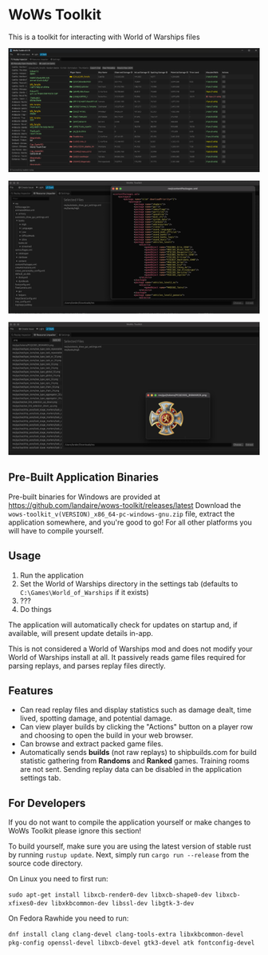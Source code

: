 # WoWs Toolkit

This is a toolkit for interacting with World of Warships files

![WoWs Toolkit Replay Tab](assets/wows_toolkit_replay_screenshot.png)

![WoWs Toolkit Unpacker Tab](assets/wows_toolkit_unpacker_screenshot.png)

![WoWs Toolkit Unpacker Tab With Filtering](assets/wows_toolkit_unpacker_filtering.png)

## Pre-Built Application Binaries

Pre-built binaries for Windows are provided at https://github.com/landaire/wows-toolkit/releases/latest Download the `
wows-toolkit_v(VERSION)_x86_64-pc-windows-gnu.zip` file, extract the application somewhere, and you're good to go! For all other platforms you will have to compile yourself.

## Usage

1. Run the application
2. Set the World of Warships directory in the settings tab (defaults to `C:\Games\World_of_Warships` if it exists)
3. ???
4. Do things

The application will automatically check for updates on startup and, if available, will present update details in-app.

This is not considered a World of Warships mod and does not modify your World of Warships install at all. It passively reads game files required for parsing replays, and parses replay files directly.

## Features

- Can read replay files and display statistics such as damage dealt, time lived, spotting damage, and potential damage.
- Can view player builds by clicking the "Actions" button on a player row and choosing to open the build in your web browser.
- Can browse and extract packed game files.
- Automatically sends **builds** (not raw replays) to shipbuilds.com for build statistic gathering from **Randoms** and **Ranked** games. Training rooms are not sent. Sending replay data can be disabled in the application settings tab.

## For Developers

If you do not want to compile the application yourself or make changes to WoWs Toolkit please ignore this section!

To build yourself, make sure you are using the latest version of stable rust by running `rustup update`. Next, simply run `cargo run --release` from the source code directory.

On Linux you need to first run:

`sudo apt-get install libxcb-render0-dev libxcb-shape0-dev libxcb-xfixes0-dev libxkbcommon-dev libssl-dev libgtk-3-dev`

On Fedora Rawhide you need to run:

`dnf install clang clang-devel clang-tools-extra libxkbcommon-devel pkg-config openssl-devel libxcb-devel gtk3-devel atk fontconfig-devel`